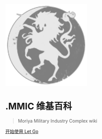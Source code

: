 <!-- _coverpage.md -->
![mmic logo](_media/mmiclogo.png)
# .MMIC 维基百科

> Moriya Military Industry Complex wiki

[开始使用 Let Go](/README.md)
